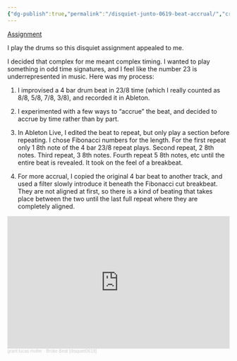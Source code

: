 ```yaml
---
{"dg-publish":true,"permalink":"/disquiet-junto-0619-beat-accrual/","created":"2024-01-21T20:56:52.000-05:00","updated":"2024-01-21T20:56:52.000-05:00"}
---
```



[Assignment](https://disquiet.com/2023/11/09/disquiet-junto-project-0619-beat-accrual/)

I play the drums so this disquiet assignment appealed to me.

I decided that complex for me meant complex timing. I wanted to play something in odd time signatures, and I feel like the number 23 is underrepresented in music. Here was my process:

1. I improvised a 4 bar drum beat in 23/8 time (which I really counted as 8/8, 5/8, 7/8, 3/8), and recorded it in Ableton.

2. I experimented with a few ways to “accrue” the beat, and decided to accrue by time rather than by part.

3. In Ableton Live, I edited the beat to repeat, but only play a section before repeating. I chose Fibonacci numbers for the length. For the first repeat only 1 8th note of the 4 bar 23/8 repeat plays. Second repeat, 2 8th notes. Third repeat, 3 8th notes. Fourth repeat 5 8th notes, etc until the entire beat is revealed. It took on the feel of a breakbeat.

4. For more accrual, I copied the original 4 bar beat to another track, and used a filter slowly introduce it beneath the Fibonacci cut breakbeat. They are not aligned at first, so there is a kind of beating that takes place between the two until the last full repeat where they are completely aligned.

<iframe width="100%" height="300" scrolling="no" frameborder="no" allow="autoplay" src="https://w.soundcloud.com/player/?url=https%3A//api.soundcloud.com/tracks/1662525393&color=%23ff5500&auto_play=false&hide_related=false&show_comments=true&show_user=true&show_reposts=false&show_teaser=true&visual=true"></iframe><div style="font-size: 10px; color: #cccccc;line-break: anywhere;word-break: normal;overflow: hidden;white-space: nowrap;text-overflow: ellipsis; font-family: Interstate,Lucida Grande,Lucida Sans Unicode,Lucida Sans,Garuda,Verdana,Tahoma,sans-serif;font-weight: 100;"><a href="https://soundcloud.com/grantlucasmuller" title="grant lucas muller" target="_blank" style="color: #cccccc; text-decoration: none;">grant lucas muller</a> · <a href="https://soundcloud.com/grantlucasmuller/broke-beat-disquiet0619" title="Broke Beat [disquiet0619]" target="_blank" style="color: #cccccc; text-decoration: none;">Broke Beat [disquiet0619]</a></div>